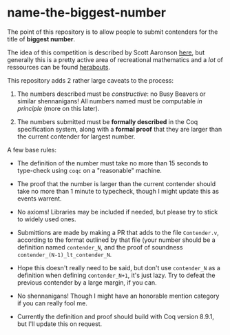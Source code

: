 # name-the-biggest-number

The point of this repository is to allow people to submit contenders for the title of **biggest number**.

The idea of this competition is described by Scott Aaronson [here](https://www.scottaaronson.com/writings/bignumbers.html), but generally this is a pretty active area of recreational mathematics and a *lot* of ressources can be found [herabouts](https://googology.wikia.org/wiki/Googology_Wiki).

This repository adds 2 rather large caveats to the process:

1) The numbers described must be *constructive*: no Busy Beavers or similar shennanigans! All numbers named must be computable *in principle* (more on this later).

2) The numbers submitted must be **formally described** in the Coq specification system, along with a **formal proof** that they are larger than the current contender for largest number.

A few base rules:

- The definition of the number must take no more than 15 seconds to type-check using `coqc` on a "reasonable" machine.

- The proof that the number is larger than the current contender should take no more than 1 minute to typecheck, though I might update this as events warrent.

- No axioms! Libraries may be included if needed, but please try to stick to widely used ones.

- Submittions are made by making a PR that adds to the file `Contender.v`, according to the format outlined by that file (your number should be a definition named `contender_N`, and the proof of soundness `contender_(N-1)_lt_contender_N`.

- Hope this doesn't really need to be said, but don't use `contender_N` as a definition when defining `contender_N+1`, it's just lazy. Try to defeat the previous contender by a large margin, if you can.

- No shennanigans! Though I might have an honorable mention category if you can really fool me.

- Currently the definition and proof should build with Coq version 8.9.1, but I'll update this on request.

